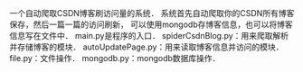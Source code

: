 一个自动爬取CSDN博客刷访问量的系统．
系统首先自动爬取你的CSDN所有博客保存，然后一篇一篇的访问刷新，
可以使用mongodb存博客信息，也可以将博客信息写在文件中．
main.py是程序的入口．
spiderCsdnBlog.py：用来爬取解析并存储博客的模块．
autoUpdatePage.py：用来读取博客信息并访问的模块．
file.py：文件操作．
mongodb.py：mongodb数据库操作．
